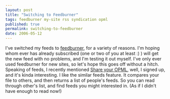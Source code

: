 ```yaml
---
layout: post
title: "Switching to Feedburner"
tags: feedburner my-site rss syndication opml
published: true
permalink: switching-to-feedburner
date: 2006-05-12
---
```


I've switched my feeds to <a href="http://www.feedburner.com">feedburner</a>, for a variety of reasons.  I'm hoping whom ever has already subscribed (one or two of you at least :) ) will get the new feed with no problems, and I'm testing it out myself.  I've only ever used feedburner for new sites, so let's hope this goes off without a hitch.
Speaking of feeds, I recently mentioned <a href="http://share.opml.org">Share your OPML</a>, well, I signed up, and it's kinda interesting.  I like the similar feeds feature.  It compares your file to others, and then returns a list of people's feeds.  So you can read through other's list, and find feeds you might interested in.  (As if I didn't have enough to read now!)
